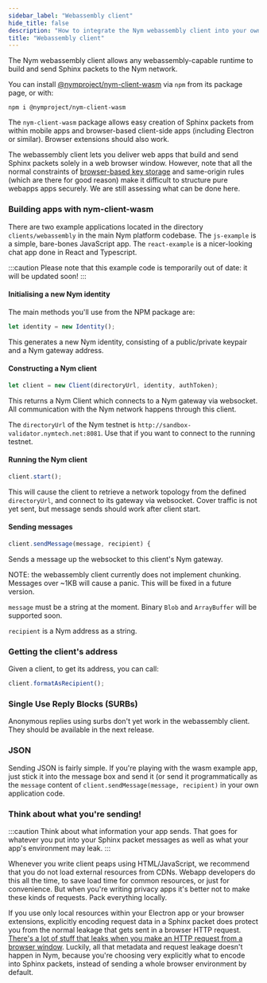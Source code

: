 ```yaml
---
sidebar_label: "Webassembly client"
hide_title: false
description: "How to integrate the Nym webassembly client into your own applications to enable strong privacy for your users"
title: "Webassembly client"
---
```



The Nym webassembly client allows any webassembly-capable runtime to build and send Sphinx packets to the Nym network.

You can install [@nymproject/nym-client-wasm](https://www.npmjs.com/package/@nymproject/nym-client-wasm) via `npm` from its package page, or with:

```
npm i @nymproject/nym-client-wasm
```

The `nym-client-wasm` package allows easy creation of Sphinx packets from within mobile apps and browser-based client-side apps (including Electron or similar). Browser extensions should also work.

The webassembly client lets you deliver web apps that build and send Sphinx packets solely in a web browser window. However, note that all the normal constraints of [browser-based key storage](https://pomcor.com/2017/06/02/keys-in-browser/) and same-origin rules (which are there for good reason) make it difficult to structure pure webapps apps securely. We are still assessing what can be done here.

### Building apps with nym-client-wasm

There are two example applications located in the directory `clients/webassembly` in the main Nym platform codebase. The `js-example` is a simple, bare-bones JavaScript app. The `react-example` is a nicer-looking chat app done in React and Typescript.


:::caution
Please note that this example code is temporarily out of date: it will be updated soon! 
:::

#### Initialising a new Nym identity

The main methods you'll use from the NPM package are:

```js
let identity = new Identity();
```

This generates a new Nym identity, consisting of a public/private keypair and a Nym gateway address.

#### Constructing a Nym client

```js
let client = new Client(directoryUrl, identity, authToken);
```

This returns a Nym Client which connects to a Nym gateway via websocket. All communication with the Nym network happens through this client.

The `directoryUrl` of the Nym testnet is `http://sandbox-validator.nymtech.net:8081`. Use that if you want to connect to the running testnet.

#### Running the Nym client

```js
client.start();
```

This will cause the client to retrieve a network topology from the defined `directoryUrl`, and connect to its gateway via websocket. Cover traffic is not yet sent, but message sends should work after client start.

#### Sending messages

```js
client.sendMessage(message, recipient) {
```

Sends a message up the websocket to this client's Nym gateway.

NOTE: the webassembly client currently does not implement chunking. Messages over ~1KB will cause a panic. This will be fixed in a future version.

`message` must be a string at the moment. Binary `Blob` and `ArrayBuffer`
will be supported soon.

`recipient` is a Nym address as a string.

### Getting the client's address

Given a client, to get its address, you can call:

```js
client.formatAsRecipient();
```

### Single Use Reply Blocks (SURBs)

Anonymous replies using surbs don't yet work in the webassembly client. They should be available in the next release.

### JSON

Sending JSON is fairly simple. If you're playing with the wasm example app, just stick it into the message box and send it (or send it programmatically as the `message` content of `client.sendMessage(message, recipient)` in your own application code.

### Think about what you're sending!

:::caution
Think about what information your app sends. That goes for whatever you put into your Sphinx packet messages as well as what your app's environment may leak.
:::

Whenever you write client peaps using HTML/JavaScript, we recommend that you do not load external resources from CDNs. Webapp developers do this all the time, to save load time for common resources, or just for convenience. But when you're writing privacy apps it's better not to make these kinds of requests. Pack everything locally.

If you use only local resources within your Electron app or your browser extensions, explicitly encoding request data in a Sphinx packet does protect you from the normal leakage that gets sent in a browser HTTP request. [There's a lot of stuff that leaks when you make an HTTP request from a browser window](https://panopticlick.eff.org/). Luckily, all that metadata and request leakage doesn't happen in Nym, because you're choosing very explicitly what to encode into Sphinx packets, instead of sending a whole browser environment by default.
